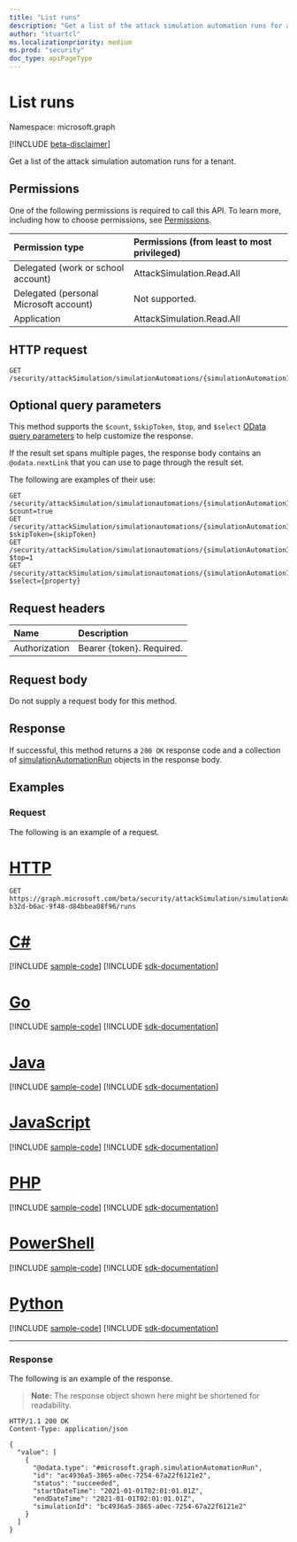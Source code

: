 ```yaml
---
title: "List runs"
description: "Get a list of the attack simulation automation runs for a tenant."
author: "stuartcl"
ms.localizationpriority: medium
ms.prod: "security"
doc_type: apiPageType
---
```


# List runs
Namespace: microsoft.graph

[!INCLUDE [beta-disclaimer](../../includes/beta-disclaimer.md)]

Get a list of the attack simulation automation runs for a tenant.

## Permissions
One of the following permissions is required to call this API. To learn more, including how to choose permissions, see [Permissions](/graph/permissions-reference).

| Permission type                        | Permissions (from least to most privileged) |
|:---------------------------------------|:--------------------------------------------|
| Delegated (work or school account)     | AttackSimulation.Read.All                   |
| Delegated (personal Microsoft account) | Not supported.                              |
| Application                            | AttackSimulation.Read.All                   |

## HTTP request

<!-- {
  "blockType": "ignored"
}
-->
``` http
GET /security/attackSimulation/simulationAutomations/{simulationAutomationId}/runs
```

## Optional query parameters
This method supports the `$count`, `$skipToken`, `$top`, and `$select` [OData query parameters](/graph/query-parameters) to help customize the response.

If the result set spans multiple pages, the response body contains an `@odata.nextLink` that you can use to page through the result set.

The following are examples of their use:

<!-- {
  "blockType": "ignored"
}
-->
``` http
GET /security/attackSimulation/simulationautomations/{simulationAutomationId}/runs?$count=true
GET /security/attackSimulation/simulationautomations/{simulationAutomationId}/runs?$skipToken={skipToken}
GET /security/attackSimulation/simulationautomations/{simulationAutomationId}/runs?$top=1
GET /security/attackSimulation/simulationautomations/{simulationAutomationId}/runs?$select={property}
```

## Request headers
|Name|Description|
|:---|:---|
|Authorization|Bearer {token}. Required.|

## Request body
Do not supply a request body for this method.

## Response

If successful, this method returns a `200 OK` response code and a collection of [simulationAutomationRun](../resources/simulationautomationrun.md) objects in the response body.

## Examples

### Request

The following is an example of a request.


# [HTTP](#tab/http)
<!-- {
  "blockType": "request",
  "name": "list_simulationautomationrun"
}
-->
``` http
GET https://graph.microsoft.com/beta/security/attackSimulation/simulationAutomations/fbad62b0-b32d-b6ac-9f48-d84bbea08f96/runs
```

# [C#](#tab/csharp)
[!INCLUDE [sample-code](../includes/snippets/csharp/list-simulationautomationrun-csharp-snippets.md)]
[!INCLUDE [sdk-documentation](../includes/snippets/snippets-sdk-documentation-link.md)]

# [Go](#tab/go)
[!INCLUDE [sample-code](../includes/snippets/go/list-simulationautomationrun-go-snippets.md)]
[!INCLUDE [sdk-documentation](../includes/snippets/snippets-sdk-documentation-link.md)]

# [Java](#tab/java)
[!INCLUDE [sample-code](../includes/snippets/java/list-simulationautomationrun-java-snippets.md)]
[!INCLUDE [sdk-documentation](../includes/snippets/snippets-sdk-documentation-link.md)]

# [JavaScript](#tab/javascript)
[!INCLUDE [sample-code](../includes/snippets/javascript/list-simulationautomationrun-javascript-snippets.md)]
[!INCLUDE [sdk-documentation](../includes/snippets/snippets-sdk-documentation-link.md)]

# [PHP](#tab/php)
[!INCLUDE [sample-code](../includes/snippets/php/list-simulationautomationrun-php-snippets.md)]
[!INCLUDE [sdk-documentation](../includes/snippets/snippets-sdk-documentation-link.md)]

# [PowerShell](#tab/powershell)
[!INCLUDE [sample-code](../includes/snippets/powershell/list-simulationautomationrun-powershell-snippets.md)]
[!INCLUDE [sdk-documentation](../includes/snippets/snippets-sdk-documentation-link.md)]

# [Python](#tab/python)
[!INCLUDE [sample-code](../includes/snippets/python/list-simulationautomationrun-python-snippets.md)]
[!INCLUDE [sdk-documentation](../includes/snippets/snippets-sdk-documentation-link.md)]

---

### Response

The following is an example of the response.

>**Note:** The response object shown here might be shortened for readability.
<!-- {
  "blockType": "response",
  "truncated": true,
  "@odata.type": "microsoft.graph.simulationAutomationRun",
  "isCollection": true
}
-->
``` http
HTTP/1.1 200 OK
Content-Type: application/json

{
  "value": [
    {
      "@odata.type": "#microsoft.graph.simulationAutomationRun",
      "id": "ac4936a5-3865-a0ec-7254-67a22f6121e2",
      "status": "succeeded",
      "startDateTime": "2021-01-01T02:01:01.01Z",
      "endDateTime": "2021-01-01T02:01:01.01Z",
      "simulationId": "bc4936a5-3865-a0ec-7254-67a22f6121e2"
    }
  ]
}
```

